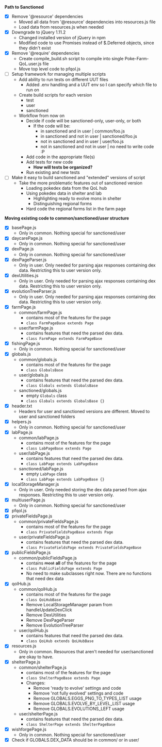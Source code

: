 **Path to Sanctioned**
- [X] Remove '@resource' dependencies
    - Moved all data from '@resource' dependencies into resources.js file
    - Load data from resources.js when needed
- [X] Downgrade to jQuery 1.11.2
    - Changed installed version of jQuery in npm
    - Modified code to use Promises instead of $.Deferred objects, since they didn't exist
- [X] Remove '@require' dependencies
    - Create compile_build.sh script to compile into single Poke-Farm-QoL.user.js file
    - Move top level code to pfqol.js
- [ ] Setup framework for managing multiple scripts
    - Add ability to run tests on different UUT files
      - Added .env handling and a UUT env so I can specify which file to run on
    - Create build scripts for each version
      - test
      - user
      - sanctioned
    - Workflow from now on
      - Decide if code will be sanctioned-only, user-only, or both
        - If the code will be:
          - in sanctioned and in user         | common/foo.js
          - in sanctioned and not in user     | sanctioned/foo.js
          - not in sanctioned and in user     | user/foo.js
          - not in sanctioned and not in user | no need to write code :P
      - Add code in the appropriate file(s)
      - Add tests for new code
        - **How will tests be organized?**
      - Run existing and new tests
- [ ] Make it easy to build sanctioned and "extended" versions of script
    - Take the more problematic features out of sanctioned version
      - Loading pokedex data from the QoL hub
      - Using pokedex data in shelter and lab
        - Highlighting ready to evolve mons in shelter
        - Distinguishing regional forms
      - Hard code the regional forms list in the farm page

**Moving existing code to common/sanctioned/user structure**
- [X] basePage.js
  - Only in common. Nothing special for sanctioned/user
- [X] daycarePage.js
  - Only in common. Nothing special for sanctioned/user
- [X] dexPage.js
  - Only in common. Nothing special for sanctioned/user
- [X] dexPageParser.js
  - Only in user. Only needed for parsing ajax responses containing dex data.
    Restricting this to user version only.
- [X] dexUtilities.js
  - Only in user. Only needed for parsing ajax responses containing dex data.
    Restricting this to user version only.
- [X] evolutionTreeParser.js
  - Only in user. Only needed for parsing ajax responses containing dex data.
    Restricting this to user version only.
- [X] farmPage.js
  - common/farmPage.js
    - contains most of the features for the page
    - `class FarmPageBase extends Page`
  - user/farmPage.js
    - contains features that need the parsed dex data.
    - `class FarmPage extends FarmPageBase`
- [X] fishingPage.js
  - Only in common. Nothing special for sanctioned/user
- [X] globals.js
  - common/globals.js
    - contains most of the features for the page
    - `class GlobalsBase`
  - user/globals.js
    - contains features that need the parsed dex data.
    - `class Globals extends GlobalsBase`
  - sanctioned/globals.js
    - empty `Globals` class
    - `class Globals extends GlobalsBase {}`
- [X] header.txt
  - Headers for user and sanctioned versions are different. Moved to user and sanctioned folders
- [X] helpers.js
  - Only in common. Nothing special for sanctioned/user
- [X] labPage.js
  - common/labPage.js
    - contains most of the features for the page
    - `class LabPageBase extends Page`
  - user/labPage.js
    - contains features that need the parsed dex data.
    - `class LabPage extends LabPageBase`
  - sanctioned/labPage.js
    - empty `LabPage` class
    - `class LabPage extends LabPageBase {}`
- [X] localStorageManager.js
  - Only in user. Only needed storing the dex data parsed from ajax responses.
    Restricting this to user version only.
- [X] multiuserPage.js
  - Only in common. Nothing special for sanctioned/user
- [X] pfqol.js
- [X] privateFieldsPage.js
  - common/privateFieldsPage.js
    - contains most of the features for the page
    - `class PrivateFieldsPageBase extends Page`
  - user/privateFieldsPage.js
    - contains features that need the parsed dex data.
    - `class PrivateFieldsPage extends PrivateFieldsPageBase`
- [X] publicFieldsPage.js
  - common/publicFieldsPage.js
    - contains ~~most~~ **all** of the features for the page
    - `class PublicFieldsPage extends Page`
    - No need to make subclasses right now. There are no functions that need dex data
- [X] qolHub.js
  - common/qolHub.js
    - contains most of the features for the page
    - `class QoLHubBase`
    - Remove LocalStorageManager param from handleUpdateDexClick
    - Remove DexUtilities
    - Remove DexPageParser
    - Remove EvolutionTreeParser
  - user/qolHub.js
    - contains features that need the parsed dex data.
    - `class QoLHub extends QoLHubBase`
- [X] resources.js
  - Only in common. Resources that aren't needed for user/sanctioned are okay to have.
- [X] shelterPage.js
  - common/shelterPage.js
    - contains most of the features for the page
    - `class ShelterPageBase extends Page`
    - Changes:
      - Remove 'ready to evolve' settings and code
      - Remove 'not fully evolved' settings and code
      - Remove GLOBALS.EGGS_PNG_TO_TYPES_LIST usage
      - Remove GLOBALS.EVOLVE_BY_LEVEL_LIST usage
      - Remove GLOBALS.EVOLUTIONS_LEFT usage
  - user/shelterPage.js
    - contains features that need the parsed dex data.
    - `class ShelterPage extends ShelterPageBase`
- [X] wishforgePage.js
  - Only in common. Nothing special for sanctioned/user
- [X] Check if GLOBALS.DEX_DATA should be in common/ or in user/
